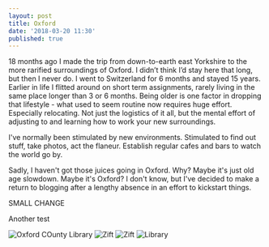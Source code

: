 ```yaml
---
layout: post
title: Oxford
date: '2018-03-20 11:30'
published: true
---
```

18 months ago I made the trip from down-to-earth east Yorkshire to the more rarified surroundings of Oxford. I didn’t think I’d stay here that long, but then I never do. I went to Switzerland for 6 months and stayed 15 years. Earlier in life I flitted around on short term assignments, rarely living in the same place longer than 3 or 6 months. Being older is one factor in dropping that lifestyle - what used to seem routine now requires huge effort. Especially relocating. Not just the logistics of it all, but the mental effort of adjusting to and learning how to work your new surroundings.

I've normally been stimulated by new environments. Stimulated to find out stuff, take photos, act the flaneur. Establish regular cafes and bars to watch the world go by.

Sadly, I haven't got those juices going in Oxford. Why? Maybe it's just old age slowdown. Maybe it's Oxford? I don't know, but I've decided to make a return to blogging after a lengthy absence in an effort to kickstart things.

SMALL CHANGE

Another test

![Oxford COunty Library](https://www.dropbox.com/s/yt1ctkr6yhrf0ko/library.jpg?dl=1)
![Zift](https://www.dropbox.com/s/ximc62bhrbxu36l/Untitled.jpg?dl=1)
![Zift](https://s3.eu-west-2.amazonaws.com/archivist.forthmedia/Untitled.jpg)
![Library](https://s3.eu-west-2.amazonaws.com/archivist.forthmedia/library.jpg)
